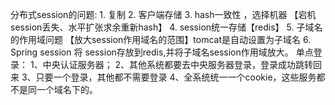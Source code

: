 分布式session的问题:
    1. 复制
    2. 客户端存储
    3. hash一致性 ，选择机器 【宕机session丢失、水平扩张求余重新hash】
    4. session统一存储【redis】
    5. 子域名的作用域问题 【放大session作用域名的范围】tomcat是自动设置为子域名
    6. Spring session 将 session存放到redis,并将子域名session作用域放大。
单点登录：
    1、中央认证服务器；
    2、其他系统都要去中央服务器登录，登录成功跳转回来
    3、只要一个登录，其他都不需要登录
    4、全系统统一一个cookie，这些服务都不是同一个域名下的。    
 